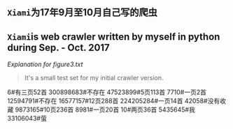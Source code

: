 ## `Xiami`为17年9月至10月自己写的爬虫

## `Xiami`is web crawler written by myself in python during Sep. - Oct. 2017

*Explanation for figure3.txt*

> It's a small test set for my initial crawler version.

6#有三页52首
300898683#不存在
47523899#5页113首
7710#一页2首
12594791#不存在
16577157#12页288首
224205284#一页14首
42058#没有收藏
9873165#10页236首
8981#一页20首
10#两页36首
5435645#我
33106043#萤
